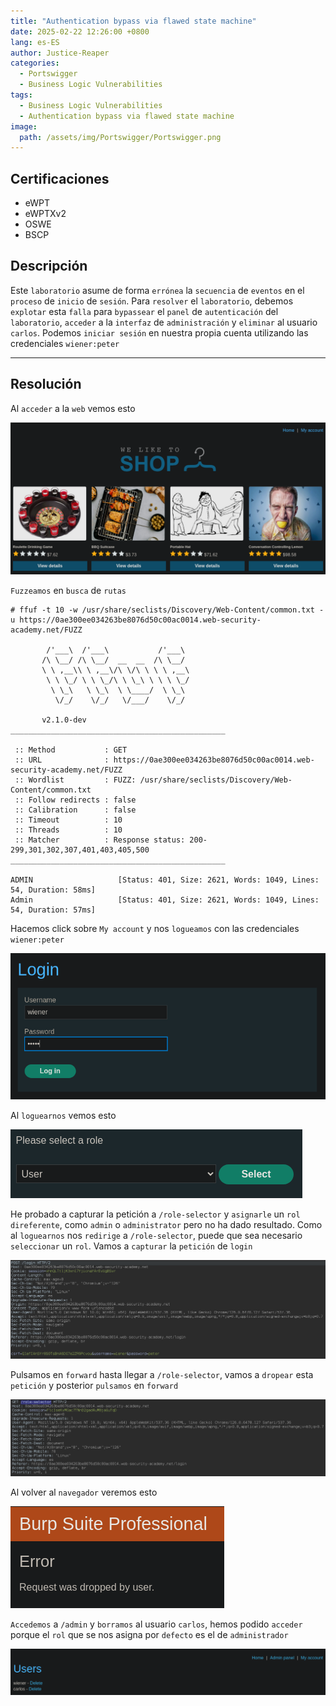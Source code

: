 ```yaml
---
title: "Authentication bypass via flawed state machine"
date: 2025-02-22 12:26:00 +0800
lang: es-ES
author: Justice-Reaper
categories:
  - Portswigger
  - Business Logic Vulnerabilities
tags:
  - Business Logic Vulnerabilities
  - Authentication bypass via flawed state machine
image:
  path: /assets/img/Portswigger/Portswigger.png
---
```


## Certificaciones

- eWPT
- eWPTXv2
- OSWE
- BSCP
  
## Descripción

Este `laboratorio` asume de forma `errónea` la `secuencia` de `eventos` en el `proceso` de `inicio` de `sesión`. Para `resolver` el `laboratorio`, debemos `explotar` esta `falla` para `bypassear` el `panel` de `autenticación` del `laboratorio`, `acceder` a la `interfaz` de `administración` y `eliminar` al usuario `carlos`. Podemos `iniciar sesión` en nuestra propia cuenta utilizando las credenciales `wiener:peter`

---

## Resolución

Al `acceder` a la `web` vemos esto

![](/assets/img/Business-Logic-Vulnerabilities-Lab-9/image_1.png)

`Fuzzeamos` en `busca` de `rutas`

```
# ffuf -t 10 -w /usr/share/seclists/Discovery/Web-Content/common.txt -u https://0ae300ee034263be8076d50c00ac0014.web-security-academy.net/FUZZ

        /'___\  /'___\           /'___\       
       /\ \__/ /\ \__/  __  __  /\ \__/       
       \ \ ,__\\ \ ,__\/\ \/\ \ \ \ ,__\      
        \ \ \_/ \ \ \_/\ \ \_\ \ \ \ \_/      
         \ \_\   \ \_\  \ \____/  \ \_\       
          \/_/    \/_/   \/___/    \/_/       

       v2.1.0-dev
________________________________________________

 :: Method           : GET
 :: URL              : https://0ae300ee034263be8076d50c00ac0014.web-security-academy.net/FUZZ
 :: Wordlist         : FUZZ: /usr/share/seclists/Discovery/Web-Content/common.txt
 :: Follow redirects : false
 :: Calibration      : false
 :: Timeout          : 10
 :: Threads          : 10
 :: Matcher          : Response status: 200-299,301,302,307,401,403,405,500
________________________________________________

ADMIN                   [Status: 401, Size: 2621, Words: 1049, Lines: 54, Duration: 58ms]
Admin                   [Status: 401, Size: 2621, Words: 1049, Lines: 54, Duration: 57ms]
```

Hacemos click sobre `My account` y nos `logueamos` con las credenciales `wiener:peter`

![](/assets/img/Business-Logic-Vulnerabilities-Lab-9/image_2.png)

Al `loguearnos` vemos esto

![](/assets/img/Business-Logic-Vulnerabilities-Lab-9/image_3.png)

He probado a capturar la petición a `/role-selector` y `asignarle` un `rol direferente`, como `admin` o `administrator` pero no ha dado resultado. Como al `loguearnos` nos `redirige` a `/role-selector`, puede que sea necesario `seleccionar` un `rol`. Vamos a `capturar` la `petición` de `login`

![](/assets/img/Business-Logic-Vulnerabilities-Lab-9/image_4.png)

Pulsamos en `forward` hasta llegar a `/role-selector`, vamos a `dropear` esta `petición` y posterior `pulsamos` en `forward`

![](/assets/img/Business-Logic-Vulnerabilities-Lab-9/image_5.png)

Al volver al `navegador` veremos esto

![](/assets/img/Business-Logic-Vulnerabilities-Lab-9/image_6.png)

`Accedemos` a `/admin` y `borramos` al usuario `carlos`, hemos podido `acceder` porque el `rol` que se nos asigna por `defecto` es el de `administrador`

![](/assets/img/Business-Logic-Vulnerabilities-Lab-9/image_7.png)
